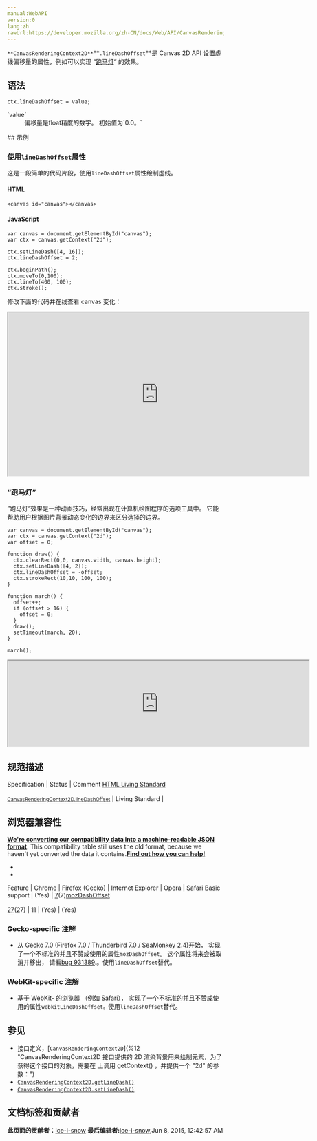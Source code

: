 ```yaml
---
manual:WebAPI
version:0
lang:zh
rawUrl:https://developer.mozilla.org/zh-CN/docs/Web/API/CanvasRenderingContext2D/lineDashOffset
---
```






`**CanvasRenderingContext2D**`**`.lineDashOffset`**是 Canvas 2D API 设置虚线偏移量的属性，例如可以实现 “[跑马灯](%23654 "")“ 的效果。


## 语法<a name="语法"></a>

```
ctx.lineDashOffset = value;

```
<dl><dt id=''>`value`</dt><dd>偏移量是float精度的数字。 初始值为`0.0。`</dd></dl>
## 示例<a name="示例"></a>

### 使用`lineDashOffset`属性<a name="使用_lineDashOffset_属性"></a>


这是一段简单的代码片段，使用`lineDashOffset`属性绘制虚线。


#### HTML<a name="HTML"></a>

```
<canvas id="canvas"></canvas>
```

#### JavaScript<a name="JavaScript"></a>

```
var canvas = document.getElementById("canvas");
var ctx = canvas.getContext("2d");

ctx.setLineDash([4, 16]);
ctx.lineDashOffset = 2;

ctx.beginPath();
ctx.moveTo(0,100);
ctx.lineTo(400, 100);
ctx.stroke(); 

```


修改下面的代码并在线查看 canvas 变化：



<iframe src='https://mdn.mozillademos.org/zh-CN/docs/Web/API/CanvasRenderingContext2D/lineDashOffset$samples/Playable_code?revision=813499' width='700' height='380'></iframe>



### “跑马灯”<a name="Marching_ants"></a>


”跑马灯“效果是一种动画技巧，经常出现在计算机绘图程序的选项工具中。 它能帮助用户根据图片背景动态变化的边界来区分选择的边界。


```
var canvas = document.getElementById("canvas");
var ctx = canvas.getContext("2d");
var offset = 0;

function draw() {
  ctx.clearRect(0,0, canvas.width, canvas.height);
  ctx.setLineDash([4, 2]);
  ctx.lineDashOffset = -offset;
  ctx.strokeRect(10,10, 100, 100);
}

function march() {
  offset++;
  if (offset > 16) {
    offset = 0;
  }
  draw();
  setTimeout(march, 20);
}

march();
```


<iframe src='https://mdn.mozillademos.org/zh-CN/docs/Web/API/CanvasRenderingContext2D/lineDashOffset$samples/Marching_ants?revision=813499' width='700' height='200'></iframe>



## 规范描述<a name="规范描述"></a>
Specification | Status | Comment 
[HTML Living Standard<br></br><small>CanvasRenderingContext2D.lineDashOffset</small>](%23655 "") | Living Standard |  


## 浏览器兼容性<a name="浏览器兼容性"></a>


**[We&#39;re converting our compatibility data into a machine-readable JSON format](%3344 "")**. This compatibility table still uses the old format, because we haven&#39;t yet converted the data it contains.**[Find out how you can help!](%3392 "")**


* 
* 
Feature | Chrome | Firefox (Gecko) | Internet Explorer | Opera | Safari 
Basic support | (Yes) | [7](%5772 "Released on 2011-09-26.")(7)[mozDashOffset](%3568 "The name of this feature is prefixed with 'mozDashOffset' as this browser considers it experimental")<br></br>[27](%3742 "Released on 2014-02-04.")(27) | 11 | (Yes) | (Yes) 




### Gecko-specific 注解<a name="Gecko-specific_注解"></a>

* 从 Gecko 7.0 (Firefox 7.0 / Thunderbird 7.0 / SeaMonkey 2.4)开始， 实现了一个不标准的并且不赞成使用的属性`mozDashOffset`。 这个属性将来会被取消并移出， 请看[bug 931389](%23651 "FIXED: Deprecate and remove CanvasRenderingContext2D.mozDash/mozDashOffset").。使用`lineDashOffset`替代。

### WebKit-specific 注解<a name="WebKit-specific_注解"></a>

* 基于 WebKit- 的浏览器 （例如 Safari）， 实现了一个不标准的并且不赞成使用的属性`webkitLineDashOffset。`使用`lineDashOffset`替代。

## 参见<a name="参见"></a>

* 接口定义，[`CanvasRenderingContext2D`](%12 "CanvasRenderingContext2D 接口提供的 2D 渲染背景用来绘制<canvas>元素，为了获得这个接口的对象，需要在 <canvas> 上调用 getContext() ，并提供一个 "2d" 的参数：")
* [`CanvasRenderingContext2D.getLineDash()`](%242 "CanvasRenderingContext2D.getLineDash() 是 Canvas 2D API 获取当前线段样式的方法。")
* [`CanvasRenderingContext2D.setLineDash()`](%243 "CanvasRenderingContext2D.setLineDash() 是 Canvas 2D API 设置虚线样式的方法。")



## 文档标签和贡献者
**此页面的贡献者：**[ice-i-snow](%4741 "")
**最后编辑者:**[ice-i-snow](%4741 ""),<time>Jun 8, 2015, 12:42:57 AM</time>


